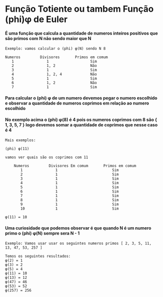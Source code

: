 # Função Totiente ou tambem Função (phi)φ de Euler

#### É uma função que calcula a quantidade de numeros inteiros positivos que são primos com N não sendo maior que N

    Exemplo: vamos calcular o (phi) φ(N) sendo N 8

    Numeros         Divisores       Primos em comum
       1               1                   Sim
       2               1, 2                Não
       3               1                   Sim
       4               1, 2, 4             Não
       5               1                   Sim
       6               1, 2                Não
       7               1                   Sim

#### Para calcular o (phi) φ de um numero devemos pegar o numero escolhido e observar a quantidade de numeros coprimos em relação ao numero escolhido
#### No exemplo acima o (phi) φ(8) é 4 pois os numeros coprimos com 8 são { 1, 3, 5, 7 } logo devemos somar a quantidade de coprimos que nesse caso é 4

    Mais exemplos:

    (phi) φ(11)

    vamos ver quais são os coprimos com 11

        Numeros         Divisores Em comum       Primos em comum
           1               1                         Sim
           2               1                         Sim
           3               1                         Sim
           4               1                         Sim
           5               1                         Sim
           6               1                         Sim
           7               1                         Sim
           8               1                         Sim
           9               1                         Sim
           10              1                         Sim

    φ(11) = 10

#### Uma curiosidade que podemos observar é que quando N é um numero primo o (phi) φ(N) sempre sera N - 1
    Exemplo: Vamos usar usar os seguintes numeros primos [ 2, 3, 5, 11, 13, 47, 53, 257 ]

    Temos os seguintes resultados:
    φ(2) = 1
    φ(3) = 2
    φ(5) = 4
    φ(11) = 10
    φ(13) = 12
    φ(47) = 46
    φ(53) = 52
    φ(257) = 256
    